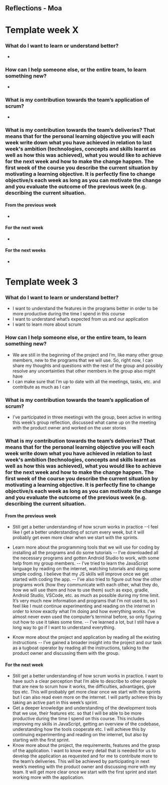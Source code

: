 ## Reflections - Moa

# Template week X
### What do I want to learn or understand better?
-

### How can I help someone else, or the entire team, to learn something new?
-

### What is my contribution towards the team’s application of scrum?
-

### What is my contribution towards the team’s deliveries? That means that for the personal learning objective you will each week write down what you have achieved in relation to last week's ambition (technologies, concepts and skills learnt as well as how this was achieved), what you would like to achieve for the next week and how to make the change happen. The first week of the course you describe the current situation by motivating a learning objective. It is perfectly fine to change objective/s each week as long as you can motivate the change and you evaluate the outcome of the previous week (e.g. describing the current situation.
#### From the previous week
- 

#### For the next week
-

#### For the next weeks
-

# Template week 3
### What do I want to learn or understand better?
- I want to understand the features in the programs better in order to be more productive during the time I spend in this course 
- I want to understand what’s expected from us and our application
- I want to learn more about scrum 

### How can I help someone else, or the entire team, to learn something new?
- We are still in the beginning of the project and I’m, like many other group members, new to the programs that we will use. So, right now, I can share my thoughts and questions with the rest of the group and possibly resolve any uncertainties that other members in the group also might have
- I can make sure that I’m up to date with all the meetings, tasks, etc. and contribute as much as I can 

### What is my contribution towards the team’s application of scrum?
- I’ve participated in three meetings with the group, been active in writing this week’s group reflection, discussed what came up on the meeting with the product owner and worked on the user stories

### What is my contribution towards the team’s deliveries? That means that for the personal learning objective you will each week write down what you have achieved in relation to last week's ambition (technologies, concepts and skills learnt as well as how this was achieved), what you would like to achieve for the next week and how to make the change happen. The first week of the course you describe the current situation by motivating a learning objective. It is perfectly fine to change objective/s each week as long as you can motivate the change and you evaluate the outcome of the previous week (e.g. describing the current situation.
#### From the previous week
- Still get a better understanding of how scrum works in practice 
--I feel like I get a better understanding of scrum every week, but it will probably get even more clear when we start with the sprints. 

- Learn more about the programming tools that we will use for coding by installing all the programs and do some tutorials
-- I’ve downloaded all the necessary programs and gotten Android Studio to work, with some help from my group members. 
-- I’ve tried to learn the JavaScript language by reading on the internet, watching tutorials and doing some simple coding. I believe that my JS skills will improve once we get started with coding the app.
-- I’ve also tried to figure out how the other programs work (how they communicate with each other, what they do, how we will use them and how to use them) such as expo, gradle, Android Studio, VSCode, etc. as much as possible during my time limit. It’s very much new information and programs that I’m not used to, so I feel like I must continue experimenting and reading on the internet in order to know exactly what I’m doing and how everything works. I’ve almost never even used the computer’s terminal before, so only figuring out how to use it takes some time. 
-- I’ve learned a lot, but I still have a long way to go if I want to understand everything.

- Know more about the project and application by reading all the existing instructions 
-- I’ve gained a broader insight into the project and our task as a tugboat operator by reading all the instructions, talking to the product owner and discussing them with the group. 


#### For the next week
- Still get a better understanding of how scrum works in practice. I want to have such a clear perception that I’m able to describe to other people that are new to scrum how it works, the difficulties, advantages, give tips etc. This will probably get more clear once we start with the sprints but I can also read even more on the internet. I will partly achieve this by taking an active part in this week’s sprint.
- Get a deeper knowledge and understanding of the development tools that we use, their features etc. so that I will be able to be more productive during the time I spend on this course. This includes improving my skills in JavaScript, getting an overview of the codebase, understanding how the tools cooperate etc. I will achieve this by continuing experimenting and reading on the internet, but also by starting with the first sprint. 
- Know more about the project, the requirements, features and the grasp of the application. I want to know every detail that is needed for us to develop the application as requested and for me to contribute more to the team’s deliveries. This will be achieved by participating in next week’s meeting with the product owner and discussing more with my team. It will get more clear once we start with the first sprint and start working more with the application.
